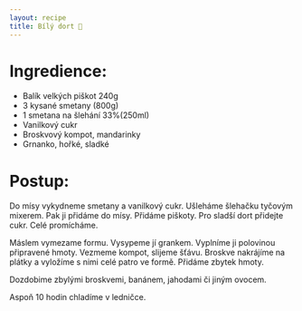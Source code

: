 ```yaml
---
layout: recipe
title: Bílý dort 🍰
---
```


# Ingredience:

- Balík velkých piškot 240g
- 3 kysané smetany (800g)
- 1 smetana na šlehání 33%(250ml)
- Vanilkový cukr 
- Broskvový kompot, mandarinky
- Grnanko, hořké, sladké 


# Postup:

Do mísy vykydneme smetany a vanilkový cukr. Ušleháme šlehačku tyčovým mixerem. 
Pak ji přidáme do mísy. 
Přidáme piškoty. 
Pro sladší dort přidejte cukr.
Celé promícháme. 

Máslem vymezame formu. Vysypeme jí grankem. Vyplníme ji polovinou připravené hmoty. Vezmeme kompot, slijeme šťávu. Broskve nakrájíme na plátky a vyložíme s nimi celé patro ve formě. Přidáme zbytek hmoty. 

Dozdobime zbylými broskvemi, banánem, jahodami či jiným ovocem. 

Aspoň 10 hodin chladíme v ledničce.
